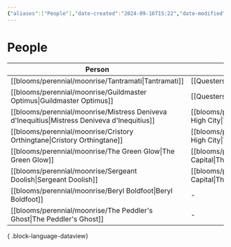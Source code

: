 ```yaml
---
{"aliases":["People"],"date-created":"2024-09-16T15:22","date-modified":"2024-09-16T15:26","dg-publish":true,"tags":["moonrise"],"title":"People","dg-path":"moonrise/People.md","permalink":"/moonrise/people/","dgPassFrontmatter":true}
---
```



# People

| Person                                                                                          | Location                                                      |
| ----------------------------------------------------------------------------------------------- | ------------------------------------------------------------- |
| [[blooms/perennial/moonrise/Tantramati\|Tantramati]]                                         | [[Questers\|Questers]]                                        |
| [[blooms/perennial/moonrise/Guildmaster Optimus\|Guildmaster Optimus]]                       | [[Questers\|Questers]]                                        |
| [[blooms/perennial/moonrise/Mistress Deniveva d'Inequitius\|Mistress Deniveva d'Inequitius]] | [[blooms/perennial/moonrise/The High City\|The High City]] |
| [[blooms/perennial/moonrise/Cristory Orthingtane\|Cristory Orthingtane]]                     | [[blooms/perennial/moonrise/The High City\|The High City]] |
| [[blooms/perennial/moonrise/The Green Glow\|The Green Glow]]                                 | [[blooms/perennial/moonrise/The Capital\|The Capital]]     |
| [[blooms/perennial/moonrise/Sergeant Doolish\|Sergeant Doolish]]                             | [[blooms/perennial/moonrise/The Capital\|The Capital]]     |
| [[blooms/perennial/moonrise/Beryl Boldfoot\|Beryl Boldfoot]]                                 | \-                                                            |
| [[blooms/perennial/moonrise/The Peddler's Ghost\|The Peddler's Ghost]]                       | \-                                                            |

{ .block-language-dataview}
